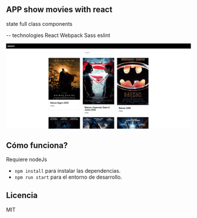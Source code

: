 ## APP show movies with react

state full class components

-- technologies
React
Webpack
Sass
eslint

![Captura de la app](./.readme-static/movieapp.png)

## Cómo funciona?

Requiere nodeJs

- `npm install` para instalar las dependencias.
- `npm run start` para el entorno de desarrollo.

## Licencia

MIT

